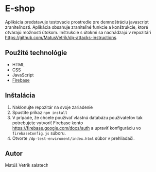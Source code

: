 # E-shop

Aplikácia predstavuje testovacie prostredie pre demnoštráciu javascript zraniteľností. Aplikácia obsahuje zraniteľné funkcie a konštrukcie,
ktoré otvárajú možnosti útokom. Inštrukcie s útokmi sa nachádzajú v repozitári https://github.com/MatusVetrik/dp-attacks-instructions.

## Použité technológie
- HTML
- CSS
- JavaScript
- [Firebase](https://firebase.google.com/)

## Inštalácia
1. Naklonujte repozitár na svoje zariadenie
2. Spustite príkaz `npm install`
3. V prípade, že chcete používať vlastnú databázu používateľov tak potrebujete vytvoriť Firebase konto https://firebase.google.com/docs/auth a upraviť konfiguráciu vo `firebaseConfig.js` súboru.
4. Otvorte `/dp-test-enviroment/index.html` súbor v prehliadači.

## Autor
Matúš Vetrík
salatech